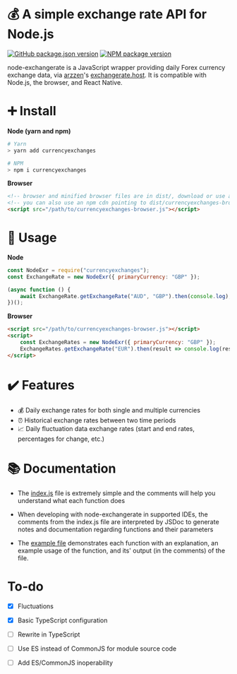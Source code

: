 # 💰 A simple exchange rate API for Node.js
[![GitHub package.json version](https://img.shields.io/github/package-json/v/Dannnington/node-exchangerate?style=for-the-badge)](https://github.com/Dannnington/node-exchangerate)
[![NPM package version](https://img.shields.io/npm/v/currencyexchanges?style=for-the-badge)](https://www.npmjs.com/package/currencyexchanges)

node-exchangerate is a JavaScript wrapper providing daily Forex currency exchange data, via [arzzen](https://github.com/arzzen/)'s [exchangerate.host](https://exchangerate.host). It is compatible with Node.js, the browser, and React Native.

# ➕ Install

**Node (yarn and npm)**
```bash
# Yarn
> yarn add currencyexchanges

# NPM
> npm i currencyexchanges
```

**Browser**
```html
<!-- browser and minified browser files are in dist/, download or use a Git file mirror to the raw file -->
<!-- you can also use an npm cdn pointing to dist/currencyexchanges-browser-min.js with 1.1.0+ -->
<script src="/path/to/currencyexchanges-browser.js"></script>
```

# 💽 Usage

**Node**
```js
const NodeExr = require("currencyexchanges");
const ExchangeRate = new NodeExr({ primaryCurrency: "GBP" });

(async function () {
    await ExchangeRate.getExchangeRate("AUD", "GBP").then(console.log);
})();
```

**Browser**
```html
<script src="/path/to/currencyexchanges-browser.js"></script>
<script>
    const ExchangeRates = new NodeExr({ primaryCurrency: "GBP" });
    ExchangeRates.getExchangeRate("EUR").then(result => console.log(result));
</script>
```

# ✔️ Features

- 💰 Daily exchange rates for both single and multiple currencies
- ⏰ Historical exchange rates between two time periods
- 📈 Daily fluctuation data exchange rates (start and end rates, percentages for change, etc.)

# 📚 Documentation

- The [index.js](src/index.js) file is extremely simple and the comments will help you understand what each function does
  
- When developing with node-exchangerate in supported IDEs, the comments from the index.js file are interpreted by JSDoc to generate notes and documentation regarding functions and their parameters
  
- The [example file](src/examples/example.js) demonstrates each function with an explanation, an example usage of the function, and its' output (in the comments) of the file.

# To-do

- [x] Fluctuations

- [x] Basic TypeScript configuration

- [ ] Rewrite in TypeScript

- [ ] Use ES instead of CommonJS for module source code

- [ ] Add ES/CommonJS inoperability